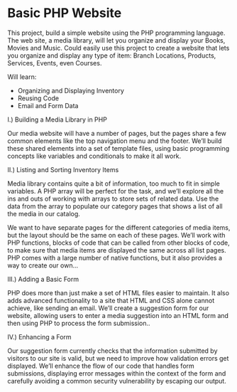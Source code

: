 Basic PHP Website
===============================================

This project, build a simple website using the PHP programming language. The web site, a media library, will let you organize and display your Books, Movies and Music. Could easily use this project to create a website that lets you organize and display any type of item: Branch Locations, Products, Services, Events, even Courses.

Will learn:
* Organizing and Displaying Inventory
* Reusing Code
* Email and Form Data

I.) Building a Media Library in PHP

Our media website will have a number of pages, but the pages share a few common elements like the top navigation menu and the footer. We’ll build these shared elements into a set of template files, using basic programming concepts like variables and conditionals to make it all work.

II.) Listing and Sorting Inventory Items

Media library contains quite a bit of information, too much to fit in simple variables. A PHP array will be perfect for the task, and we’ll explore all the ins and outs of working with arrays to store sets of related data. Use the data from the array to populate our category pages that shows a list of all the media in our catalog.

We want to have separate pages for the different categories of media items, but the layout should be the same on each of these pages. We’ll work with PHP functions, blocks of code that can be called from other blocks of code, to make sure that media items are displayed the same across all list pages. PHP comes with a large number of native functions, but it also provides a way to create our own...

III.) Adding a Basic Form

PHP does more than just make a set of HTML files easier to maintain. It also adds advanced functionality to a site that HTML and CSS alone cannot achieve, like sending an email. We’ll create a suggestion form for our website, allowing users to enter a media suggestion into an HTML form and then using PHP to process the form submission..

IV.) Enhancing a Form

Our suggestion form currently checks that the information submitted by visitors to our site is valid, but we need to improve how validation errors get displayed. We’ll enhance the flow of our code that handles form submissions, displaying error messages within the context of the form and carefully avoiding a common security vulnerability by escaping our output.
